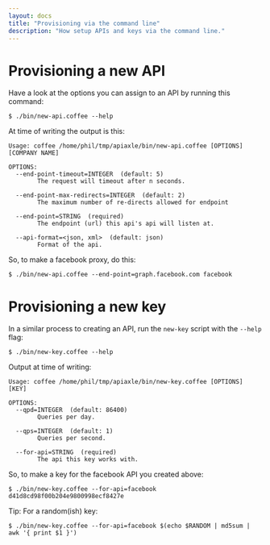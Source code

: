 ```yaml
---
layout: docs
title: "Provisioning via the command line"
description: "How setup APIs and keys via the command line."
---
```


# Provisioning a new API

Have a look at the options you can assign to an API by running this
command:

    $ ./bin/new-api.coffee --help
    
At time of writing the output is this:

    Usage: coffee /home/phil/tmp/apiaxle/bin/new-api.coffee [OPTIONS] [COMPANY NAME]

    OPTIONS:
      --end-point-timeout=INTEGER  (default: 5)
            The request will timeout after n seconds.

      --end-point-max-redirects=INTEGER  (default: 2)
            The maximum number of re-directs allowed for endpoint

      --end-point=STRING  (required)
            The endpoint (url) this api's api will listen at.

      --api-format=<json, xml>  (default: json)
            Format of the api.

So, to make a facebook proxy, do this:

    $ ./bin/new-api.coffee --end-point=graph.facebook.com facebook

# Provisioning a new key

In a similar process to creating an API, run the `new-key` script with
the `--help` flag:

    $ ./bin/new-key.coffee --help

Output at time of writing:

    Usage: coffee /home/phil/tmp/apiaxle/bin/new-key.coffee [OPTIONS] [KEY]

    OPTIONS:
      --qpd=INTEGER  (default: 86400)
            Queries per day.

      --qps=INTEGER  (default: 1)
            Queries per second.

      --for-api=STRING  (required)
            The api this key works with.
            
So, to make a key for the facebook API you created above:

    $ ./bin/new-key.coffee --for-api=facebook d41d8cd98f00b204e9800998ecf8427e

Tip: For a random(ish) key:

    $ ./bin/new-key.coffee --for-api=facebook $(echo $RANDOM | md5sum |  awk '{ print $1 }')
